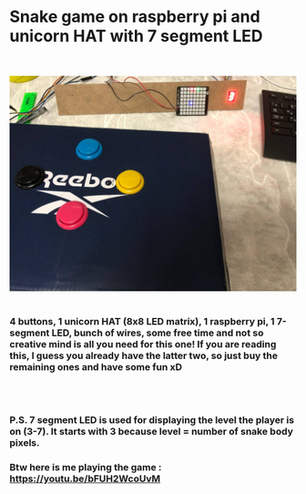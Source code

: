 # Snake game on raspberry pi and unicorn HAT with 7 segment LED
<br><br>
![setup](/setup_photo.jpg)
<br><br>
### 4 buttons, 1 unicorn HAT (8x8 LED matrix), 1 raspberry pi, 1 7-segment LED, bunch of wires, some free time and not so creative mind is all you need for this one! If you are reading this, I guess you already have the latter two, so just buy the remaining ones and have some fun xD
<br><br>
### P.S. 7 segment LED is used for displaying the level the player is on (3-7). It starts with 3 because level = number of snake body pixels.
### Btw here is me playing the game : https://youtu.be/bFUH2WcoUvM
